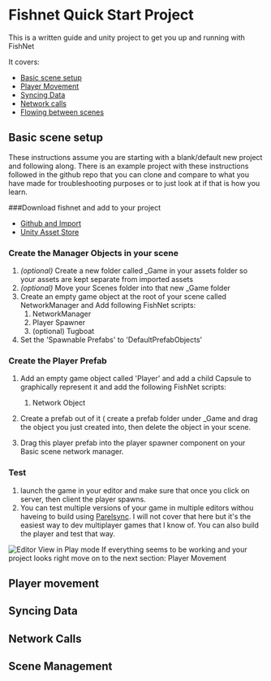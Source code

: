 # Fishnet Quick Start Project

This is a written guide and unity project to get you up and running with FishNet

It covers:

* [Basic scene setup](#Basic-scene-setup)
* [Player Movement](#Player-movement)
* [Syncing Data](#Syncing-Data)
* [Network calls](#Network-Calls)
* [Flowing between scenes](#Scene-Management)

## Basic scene setup
These instructions assume you are starting with a blank/default new project and following along.  There is an example project with these instructions followed in the github repo that you can clone and compare to what you have made for troubleshooting purposes or to just look at if that is how you learn.

###Download fishnet and add to your project
* [Github and Import](https://github.com/FirstGearGames/FishNet)
* [Unity Asset Store](https://assetstore.unity.com/packages/tools/network/fish-net-networking-evolved-207815)

### Create the Manager Objects in your scene
1. *(optional)* Create a new folder called _Game in your assets folder so your assets are kept separate from imported assets
1. *(optional)* Move your Scenes folder into that new _Game folder
1. Create an empty game object at the root of your scene called NetworkManager and Add following FishNet scripts:
 	1. NetworkManager
	1. Player Spawner 
	1. (optional) Tugboat
1. Set the 'Spawnable Prefabs' to 'DefaultPrefabObjects' 

### Create the Player Prefab
1. Add an empty game object called 'Player' and add a child Capsule to graphically represent it and add the following FishNet scripts:
	1. Network Object

1. Create a prefab out of it ( create a prefab folder under _Game and drag the object you just created into, then delete the object in your scene.
1. Drag this player prefab into the player spawner component on your Basic scene network manager.

### Test
1. launch the game in your editor and make sure that once you click on server, then client the player spawns.
1. You can test multiple versions of your game in multiple editors withou haveing to build using [Parelsync](https://github.com/VeriorPies/ParrelSync). I will not cover that here but it's the easiest way to dev multiplayer games that I know of.  You can also build the player and test that way.

![Editor View in Play mode]("/images/basic-1.jpg")
If everything seems to be working and your project looks right move on to the next section: Player Movement


## Player movement

## Syncing Data

## Network Calls

## Scene Management


